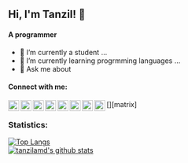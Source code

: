 ## Hi, I'm Tanzil! 👋


#### A programmer

- 🔭 I’m currently a student ...
- 🌱 I’m currently learning progrmming languages ...
- 💬 Ask me about 

#### Connect with me:
[<img align="left" alt="tanzilahmed | Twitter" width="22px" src="https://simpleicons.org/icons/twitter.svg" />][twitter]
[<img align="left" alt="tanzilahmed | Matrix" width="22px" src="https://simpleicons.org/icons/matrix.svg" />][matrix]
[<img align="left" alt="tanzilahmed | Telegram" width="22px" src="https://simpleicons.org/icons/telegram.svg" />][telegram]
[<img align="left" alt="tanzilahmed | Reddit" width="22px" src="https://simpleicons.org/icons/reddit.svg" />][reddit]
[<img align="left" alt="tanzilahmed | Discord" width="22px" src="https://simpleicons.org/icons/discord.svg" />][discord]
[<img align="left" alt="tanzilahmed | Kitsu" width="22px" src="https://github.com/hummingbird-me/kitsu-web/raw/the-future/public/svg/groups/kitsu.svg" />][kitsu]
[<img align="left" alt="tanzilahmed | Anilist" width="22px" src="https://anilist.co/img/icons/icon.svg" />][anilist]
[<img align="left" alt="tanzilahmed | Trakt.tv" width="22px" src="https://simpleicons.org/icons/trakt.svg" />][trakt]
<br />

### Statistics:
[![Top Langs](https://github-readme-stats.vercel.app/api/top-langs/?theme=dark&username=tanzilamd&layout=compact&hide=NSIS,HTML,CSS "Top Langs")](https://github.com/anuraghazra/github-readme-stats)
<br/>
[![tanzilamd's github stats](https://github-readme-stats.vercel.app/api?theme=dark&username=tanzilamd&count_private=true&show_icons=true "Mubashshir's github stats")](https://github.com/anuraghazra/github-readme-stats)

[twitter]: https://twitter.com/
[kitsu]: https://kitsu.io/users/
[anilist]: https://anilist.co/user/
[trakt]: https://trakt.tv/users/
[facebook]: https://matrix.to/
[telegram]: https://t.me/
[reddit]: https://reddit.com/u/
[discord]: https://discord.com/users/
